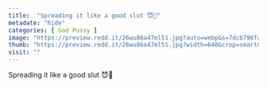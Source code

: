 ```yaml
---
title:  "Spreading it like a good slut 😈🍑"
metadate: "hide"
categories: [ God Pussy ]
image: "https://preview.redd.it/26wu86a47ml51.jpg?auto=webp&s=7dcb796fa7f5abdb90c38510acb3e745039b9526"
thumb: "https://preview.redd.it/26wu86a47ml51.jpg?width=640&crop=smart&auto=webp&s=37a6a3b9cb97b3d9545468a9c6979ff3cb53803d"
visit: ""
---
```

Spreading it like a good slut 😈🍑
